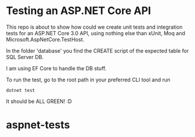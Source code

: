 # Testing an ASP.NET Core API

This repo is about to show how could we create unit tests and integration tests for an ASP.NET Core 3.0 API, using nothing else than xUnit, Moq and Microsoft.AspNetCore.TestHost.

In the folder 'database' you find the CREATE script of the expected table for SQL Server DB.

I am using EF Core to handle the DB stuff.

To run the test, go to the root path in your preferred CLI tool and run

`dotnet test`

It should be ALL GREEN! :D
# aspnet-tests
